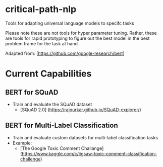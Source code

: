 # critical-path-nlp
Tools for adapting universal language models to specifc tasks

Please note these are not tools for hyper parameter tuning. 
Rather, these are tools for rapid prototyping to figure out the best model in the best problem frame for the task at hand.

Adapted from:
[https://github.com/google-research/bert]

# Current Capabilities

## BERT for SQuAD

* Train and evaluate the SQuAD dataset
  + [SQuAD 2.0] (https://rajpurkar.github.io/SQuAD-explorer/)
  
## BERT for Multi-Label Classification

* Train and evaluate custom datasets for multi-label classification tasks
* Example: 
  + [The Google Toxic Comment Challange] (https://www.kaggle.com/c/jigsaw-toxic-comment-classification-challenge)


